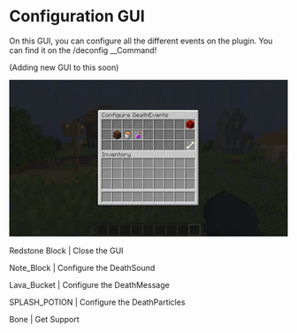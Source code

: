 # Configuration GUI

On this GUI, you can configure all the different events on the plugin. You can find it on the /deconfig __Command!

\(Adding new GUI to this soon\)

![](.gitbook/assets/2021-08-25_11.21.58.png)

Redstone Block \| Close the GUI

Note\_Block \| Configure the DeathSound

Lava\_Bucket \| Configure the DeathMessage

SPLASH\_POTION \| Configure the DeathParticles

Bone \| Get Support

